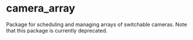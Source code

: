 # camera_array
Package for scheduling and managing arrays of switchable cameras. Note that this package is currently deprecated.
